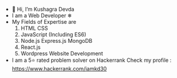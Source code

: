 - 👋 Hi, I’m Kushagra Devda
- I am a Web Developer ❄
- My Fields of Expertise are
  1. HTML CSS
  2. JavaScript (Including ES6)
  3. Node.js    Express.js    MongoDB
  4. React.js
  5. Wordpress Website Development
- I am a 5⭐ rated problem solver on Hackerrank
  Check my profile : https://www.hackerrank.com/iamkd30


<!---
KD3010/KD3010 is a ✨ special ✨ repository because its `README.md` (this file) appears on your GitHub profile.
You can click the Preview link to take a look at your changes.
--->
